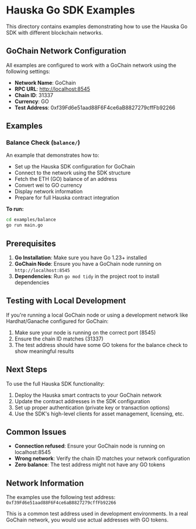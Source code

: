 # Hauska Go SDK Examples

This directory contains examples demonstrating how to use the Hauska Go SDK with different blockchain networks.

## GoChain Network Configuration

All examples are configured to work with a GoChain network using the following settings:

- **Network Name**: GoChain
- **RPC URL**: <http://localhost:8545>
- **Chain ID**: 31337
- **Currency**: GO
- **Test Address**: 0xf39Fd6e51aad88F6F4ce6aB8827279cffFb92266

## Examples

### Balance Check (`balance/`)

An example that demonstrates how to:

- Set up the Hauska SDK configuration for GoChain
- Connect to the network using the SDK structure
- Fetch the ETH (GO) balance of an address
- Convert wei to GO currency
- Display network information
- Prepare for full Hauska contract integration

**To run:**

```bash
cd examples/balance
go run main.go
```

## Prerequisites

1. **Go Installation**: Make sure you have Go 1.23+ installed
2. **GoChain Node**: Ensure you have a GoChain node running on `http://localhost:8545`
3. **Dependencies**: Run `go mod tidy` in the project root to install dependencies

## Testing with Local Development

If you're running a local GoChain node or using a development network like Hardhat/Ganache configured for GoChain:

1. Make sure your node is running on the correct port (8545)
2. Ensure the chain ID matches (31337)
3. The test address should have some GO tokens for the balance check to show meaningful results

## Next Steps

To use the full Hauska SDK functionality:

1. Deploy the Hauska smart contracts to your GoChain network
2. Update the contract addresses in the SDK configuration
3. Set up proper authentication (private key or transaction options)
4. Use the SDK's high-level clients for asset management, licensing, etc.

## Common Issues

- **Connection refused**: Ensure your GoChain node is running on localhost:8545
- **Wrong network**: Verify the chain ID matches your network configuration
- **Zero balance**: The test address might not have any GO tokens

## Network Information

The examples use the following test address: `0xf39Fd6e51aad88F6F4ce6aB8827279cffFb92266`

This is a common test address used in development environments. In a real GoChain network, you would use actual addresses with GO tokens.
